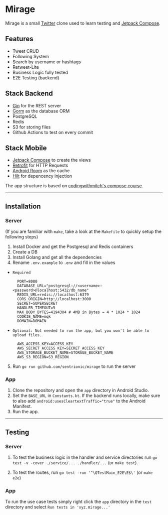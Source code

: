 # Mirage

Mirage is a small [Twitter](https://twitter.com/) clone used to learn testing and [Jetpack Compose](https://developer.android.com/jetpack/compose).

## Features

- Tweet CRUD
- Following System
- Search by username or hashtags
- Retweet-Lite
- Business Logic fully tested
- E2E Testing (backend)

## Stack Backend

- [Gin](https://gin-gonic.com/) for the REST server
- [Gorm](https://gorm.io/) as the database ORM
- PostgreSQL
- Redis
- S3 for storing files
- Github Actions to test on every commit

## Stack Mobile

- [Jetpack Compose](https://developer.android.com/jetpack/compose) to create the views
- [Retrofit](https://square.github.io/retrofit/) for HTTP Requests
- [Android Room](https://developer.android.com/training/data-storage/room) as the cache
- [Hilt](https://developer.android.com/training/dependency-injection/hilt-android) for depencency injection

The app structure is based on [codingwithmitch's compose course](https://github.com/mitchtabian/food2fork-compose).

---

## Installation

### Server

(If you are familiar with `make`, take a look at the `Makefile` to quickly setup the following steps)

1. Install Docker and get the Postgresql and Redis containers
2. Create a DB
3. Install Golang and get all the dependencies
4. Rename `.env.example` to `.env` and fill in the values

- `Required`

        PORT=8080
        DATABASE_URL="postgresql://<username>:<password>@localhost:5432/db_name"
        REDIS_URL=redis://localhost:6379
        CORS_ORIGIN=http://localhost:3000
        SECRET=SUPERSECRET
        HANDLER_TIMEOUT=5
        MAX_BODY_BYTES=4194304 # 4MB in Bytes = 4 * 1024 * 1024
        COOKIE_NAME=mqk
        DOMAIN=DOMAIN

- `Optional: Not needed to run the app, but you won't be able to upload files.`

        AWS_ACCESS_KEY=ACCESS_KEY
        AWS_SECRET_ACCESS_KEY=SECRET_ACCESS_KEY
        AWS_STORAGE_BUCKET_NAME=STORAGE_BUCKET_NAME
        AWS_S3_REGION=S3_REGION

5. Run `go run github.com/sentrionic/mirage` to run the server

### App

1. Clone the repository and open the `app` directory in Android Studio.
2. Set the `BASE_URL` in `Constants.kt`. If the backend runs locally, make sure to also add `android:usesCleartextTraffic="true"` to the Android Manifest.
3. Run the app.

---

## Testing

### Server

1. To test the business logic in the handler and service directories run `go test -v -cover ./service/... ./handler/...` (or `make test`).

2. To test the routes, run `go test -run '^\QTestMain_E2E\E$\'` (or `make e2e`)

### App

To run the use case tests simply right click the `app` directory in the `test` directory and select `Run tests in 'xyz.mirage...'`
